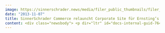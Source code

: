 ```yaml
---
image: https://sinnerschrader.news/media/filer_public_thumbnails/filer_public/57/7b/577bf4ea-ca71-47f8-8050-49f8d98b30de/varfoldersdjk8pxf42x64d8fxslz8jcc8fc0000gnttmpe6blqq__480x288_q85_crop_subsampling-2_upscale.jpg
date: "2013-11-07"
title: SinnerSchrader Commerce relauncht Corporate Site für Ernsting’s family
content: <div class="newsbody"> <p dir="ltr" id="docs-internal-guid-76492bf6-3215-2917-48aa-8eb37cdf4d93"><a href="http&#58;//unternehmen.ernstings-family.de/" target="_blank">http&#58;//unternehmen.ernstings-family.de/</a></p> <p dir="ltr">Coesfeld-Lette/ Hamburg. Die Ansage ist klar&#58; Ernsting’s family ist ein Modelabel mit Gespür für modernes Design. Das spiegelt sich auch in der neuen Corporate Site wider, die sich an Bewerber, Kunden, Journalisten und Mitarbeiter richtet. Konzept, Design und Umsetzung hat Commerce Plus gemeinsam mit Ernsting’s family erarbeitet. Die Kreativen der E-Commerce Agentur setzten dabei die neuesten Designtrends ein und statteten die Seite mit einem modernem Typografie-basierten Flat-Design aus. Das Ergebnis ist eine digitale Visitenkarte, die den Besucher wie ein interaktiver Film durch die Markenwelt von Ernsting’s family führt. Mithilfe neuester Technologien wird eine optische Darstellung der Unternehmenswerte, der -philosophie, der -geschichte und des sozialen Engagements geschaffen, die die Marke Ernsting’s family außergewöhnlich erlebbar macht. Commerce Plus, die seit 2009 strategischer Partner im Bereich E-Commerce sind und den Webshop betreuen, setzten große emotionale Bildmotive ein und entwickelten den Online-Auftritt skalierbar. Heißt&#58; Bühnen und Content passen sich an das Browserfenster an.</p> <p dir="ltr">Commerce Plus entwickelte eine Kacheloptik, die sich durch die gesamte Webseite zieht. Die Ernsting’s family Unternehmensfarben werden in den Kacheln gespielt und können bei der Contentpflege individuell ausgewählt werden. Kapitel, die man nach dem Multi-View-Port-Konzept durchnavigieren kann, lassen beim Besucher den Eindruck entstehen, sich durch einen interaktiven Film zu klicken. Neben emotionalen Bildern spielt im Flat-Design vor allem die Typografie eine entscheidende Rolle. Um die neuen Möglichkeiten der Contentdarstellung über Schrift auszuschöpfen, wurden die bestehenden Inhalte rational erfasst und vollständig überarbeitet. Für Bewerber hält Ernsting’s family zudem unter einer eigenen URL eine komplett überarbeitete Karriereseite mit Jobdatenbank bereit, die sehr lebensnah und detailliert Einblicke in die Arbeitswelten bei Ernsting’s family gibt. Journalisten und Blogger können sich umfassend im neuen Pressebereich über Ernsting’s family informieren und dort auch Bild- und Textmaterial downloaden.</p> <p dir="ltr"><strong>Marcello Concilio, Pressesprecher Ernsting’s family&#58;</strong></p> <p dir="ltr"><em>“Unser Unternehmensauftritt war leider ein wenig in die Jahre gekommen und benötigte dringend eine Generalüberholung. Mit unserem kompetenten Partner Commerce Plus an der Seite haben wir uns für einen eher explorativen und sehr modernen Ansatz entschieden, der in puncto Technologie und Design absolut ‘state of the art’ ist. Unsere Markenwelten und Corporate Values werden gekonnt in Szene gesetzt und laden zu einem längeren und fast spielerischen Verweilen ein.”</em></p> <p dir="ltr"><strong>Christian Merkle, Project Manager Commerce Plus&#58;</strong></p> <p dir="ltr"><em>“Seit 2009 beraten wir Ernsting’s family rund um die Themen E-Commerce und digitales Marketing. Wir beschäftigen uns hierbei in erster Linie um den Abverkauf im Webshop. Umso mehr freuten wir uns, die Corporate Website von Grund auf neu entwickeln zu dürfen und damit die Marke Ernsting’s family zu stärken.”</em></p> <p><a href="http&#58;//www.commerce-plus.com/files/2013/11/Ernstingsfamily_presse_download_300dpi_master.jpg" target="_blank">Download Pressebild Corporate Website Ernsting's family 300dpi</a></p> <h3>Kontakt</h3> <p dir="ltr">Sebastian Kehr<br/> +49 40 24828 751<br/> <a href="mailto&#58;sebastian.kehr@commerce-plus.com" target="_blank">sebastian.kehr@commerce-plus.com</a><br/> <a href="https&#58;//twitter.com/commerceplus1" target="_blank">https&#58;//twitter.com/commerceplus1<br/> </a><a href="http&#58;//www.facebook.com/commerceplus1" target="_blank">http&#58;//www.facebook.com/commerceplus1<br/> </a><a href="https&#58;//www.google.com/+Commerce-plus" target="_blank">https&#58;//www.google.com/+Commerce-plus </a></p> <h3>Über Commerce Plus</h3> <p dir="ltr">Commerce Plus ist der Zusammenschluss der SinnerSchrader E-Commerce Spezialisten spot-media und next commerce. 100+ Mitarbeiter in Hamburg und Hannover betreuen Kunden wie Tchibo, Ernsting’s family, expert und Jack Wolfskin.<br/> Commerce Plus realisiert digitale Vertriebskonzepte für Markenhersteller und Händler. Als führende E-Commerce Agentur entwickeln wir innovative Online-Einkaufserlebnisse, die Konsumenten begeistern und langfristig binden. Im Team mit unseren Kunden und Partnern liefern wir von der strategischen Beratung, über die Konzeption und Umsetzung von Online Shops und E-Commerce Plattformen, bis zu E-Commerce Management und Betrieb innovative Lösungen auf erprobten technologischen Standards und zuverlässigen Service, Tag für Tag.</p> <h3>Über Ernsting’s family</h3> <p dir="ltr">Ernsting's family ist das Textilgeschäft für die ganze Familie mit Schwerpunkt auf Damenober- und Kinderbekleidung, das die Bedürfnisse junger Familien versteht. Das Unternehmen wurde 1968 von Kurt Ernsting in Coesfeld-Lette (Westfalen) gegründet. Es gehört mit rund 1.700 Geschäften sowie mehr als 10.000 Mitarbeiterinnen und Mitarbeitern zu den größten Textilfilialisten im deutschsprachigen Raum. Seit Herbst 2010 ist Ernsting’s family auch auf dem österreichischen Markt vertreten. Kunden haben nicht nur die Möglichkeit aktuelle Kleidung, Accessoires und Spielwaren zu günstigen Preisen in den Filialen und im Online Shop unter<a href="http&#58;//www.ernstings-family.com" target="_blank"> http&#58;//www.ernstings-family.com</a> zu erwerben, sondern seit Anfang Februar auch bequem per Smartphone von unterwegs.</p> <p> <a class="news-backlink" href="/de/"> <svg class="svg-ico svg-ico--arrow-left"> <use xlink&#58;href="#arrow-down"></use> </svg>Zurück zur Presse Übersicht </a> </p> </div>
---
```

